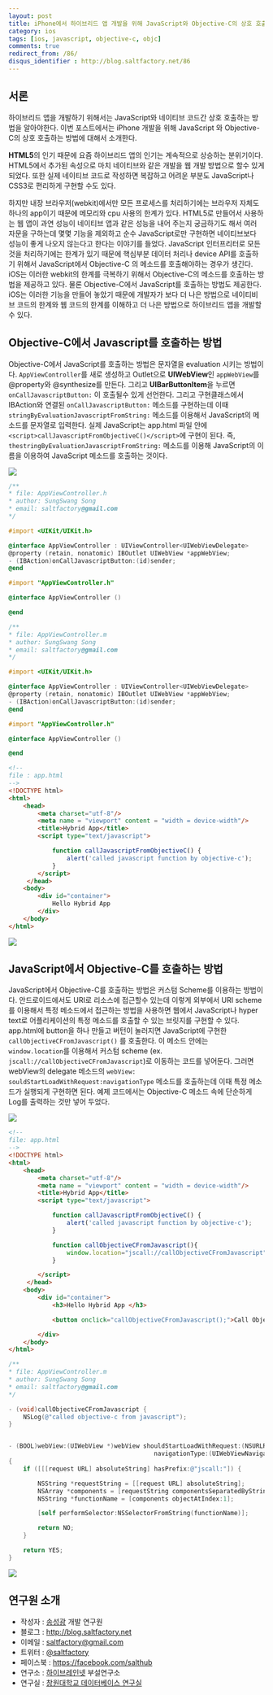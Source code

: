 ```yaml
---
layout: post
title: iPhone에서 하이브리드 앱 개발을 위해 JavaScript와 Objective-C의 상호 호출하는 방법
category: ios
tags: [ios, javascript, objective-c, objc]
comments: true
redirect_from: /86/
disqus_identifier : http://blog.saltfactory.net/86
---
```


## 서론

하이브리드 앱을 개발하기 위해서는 JavaScript와 네이티브 코드간 상호 호출하는 방법을 알아야한다. 이번 포스트에서는 iPhone 개발을 위해 JavaScript 와 Objective-C의 상호 호출하는 방법에 대해서 소개한다.

<!--more-->

**HTML5**의 인기 때문에 요즘 하이브리드 앱의 인기는 계속적으로 상승하는 분위기이다. HTML5에서 추가된 속성으로 마치 네이티브와 같은 개발을 웹 개발 방법으로 할수 있게 되었다. 또한 실제 네이티브 코드로 작성하면 복잡하고 어려운 부분도 JavaScript나 CSS3로 편리하게 구현할 수도 있다.

하지만 내장 브라우저(webkit)에서만 모든 프로세스를 처리하기에는 브라우저 자체도 하나의 app이기 때문에 메모리와 cpu 사용의 한계가 있다. HTML5로 만들어서 사용하는 웹 앱이 과연 성능이 네이티브 앱과 같은 성능을 내어 주는지 궁금하기도 해서 여러 자문을 구하는데 몇몇 기능을 제외하고 순수 JavaScript로만 구현하면 네이티브보다 성능이 좋게 나오지 않는다고 한다는 이야기를 들었다. JavaScript 인터프리터로 모든것을 처리하기에는 한계가 있기 때문에 핵심부분 데이터 처리나 device API를 호출하기 위해서 JavaScript에서 Objective-C 의 메소드를 호출해야하는 경우가 생긴다.
iOS는 이러한 webkit의 한계를 극복하기 위해서 Objective-C의 메소드를 호출하는 방법을 제공하고 있다. 물론 Objective-C에서 JavaScript를 호출하는 방법도 제공한다. iOS는 이러한 기능을 만들어 놓았기 때문에 개발자가 보다 더 나은 방법으로 네이티비브 코드의 한계와 웹 코드의 한계를 이해하고 더 나은 방법으로 하이브리드 앱을 개발할 수 있다.

## Objective-C에서 Javascript를 호출하는 방법
Objective-C에서 JavaScript를 호출하는 방법은 문자열을 evaluation 시키는 방법이다. `AppViewController`를 새로 생성하고 Outlet으로 **UIWebView**인 `appWebView`를 @property와 @synthesize를 만든다. 그리고 **UIBarButtonItem**을 누르면 `onCallJavascriptButton:` 이 호출될수 있게 선언한다. 그리고 구현클래스에서 IBAction와 연결된 `onCallJavascriptButton:` 메소드를 구현하는데 이때 `stringByEvaluationJavascriptFromString:` 메소드를 이용해서 JavaScript의 메소드를 문자열로 입력한다. 실제 JavaScript는 app.html 파일 안에 `<script>callJavascriptFromObjectiveC()</script>`에 구현이 된다. 즉, `thestringByEvaluationJavascriptFromString:` 메소드를 이용해 JavaScript의 이름을 이용하여 JavaScript 메소드를 호출하는 것이다.

![](http://cfile27.uf.tistory.com/image/202BC5374F068A2026A494)

```objective-c
/**
* file: AppViewController.h
* author: SungSwang Song
* email: saltfactory@gmail.com
*/

#import <UIKit/UIKit.h>

@interface AppViewController : UIViewController<UIWebViewDelegate>
@property (retain, nonatomic) IBOutlet UIWebView *appWebView;
- (IBAction)onCallJavascriptButton:(id)sender;
@end

#import "AppViewController.h"

@interface AppViewController ()

@end
```

```objective-c
/**
* file: AppViewController.m
* author: SungSwang Song
* email: saltfactory@gmail.com
*/

#import <UIKit/UIKit.h>

@interface AppViewController : UIViewController<UIWebViewDelegate>
@property (retain, nonatomic) IBOutlet UIWebView *appWebView;
- (IBAction)onCallJavascriptButton:(id)sender;
@end

#import "AppViewController.h"

@interface AppViewController ()

@end
```

```html
<!--
file : app.html
-->
<!DOCTYPE html>
<html>
    <head>
        <meta charset="utf-8"/>
        <meta name = "viewport" content = "width = device-width"/>
        <title>Hybrid App</title>
        <script type="text/javascript">

            function callJavascriptFromObjectiveC() {
                alert('called javascript function by objective-c');
            }
        </script>
     </head>
    <body>
        <div id="container">
            Hello Hybrid App
        </div>
    </body>
</html>
```

![](http://cfile2.uf.tistory.com/image/1501A5454F068A582FC782)

## JavaScript에서 Objective-C를 호출하는 방법
JavaScript에서 Objective-C를 호출하는 방법은 커스텀 Scheme를 이용하는 방법이다. 안드로이드에서도 URI로 리소스에 접근할수 있는데 이렇게 외부에서 URI scheme를 이용해서 특정 메소드에서 접근하는 방법을 사용하면 웹에서 JavaScript나 hyper text로 어플리케이션의 특정 메소드를 호출할 수 있는 브릿지를 구현할 수 있다. app.html에 button을 하나 만들고 버턴이 눌러지면 JavaScript에 구현한 `callObjectiveCFromJavascript()` 를 호출한다. 이 메소드 안에는 `window.location`를 이용해서 커스텀 scheme (ex. `jscall://callObjectiveCFromJavascript`)로 이동하는 코드를 넣어둔다. 그러면 webView의 delegate 메소드의 `webView: souldStartLoadWithRequest:navigationType` 메소드를 호출하는데 이때 특정 메소드가 실행되게 구현하면 된다. 예제 코드에서는 Objective-C 메소드 속에 단순하게 Log를 출력하는 것만 넣어 두었다.

![](http://cfile10.uf.tistory.com/image/163333434F068C223F7D11)

```html
<!--
file: app.html
-->
<!DOCTYPE html>
<html>
    <head>
        <meta charset="utf-8"/>
        <meta name = "viewport" content = "width = device-width"/>
        <title>Hybrid App</title>
        <script type="text/javascript">

            function callJavascriptFromObjectiveC() {
                alert('called javascript function by objective-c');
            }

            function callObjectiveCFromJavascript(){
                window.location="jscall://callObjectiveCFromJavascript";
            }

        </script>
     </head>
    <body>
        <div id="container">
            <h3>Hello Hybrid App </h3>

            <button onclick="callObjectiveCFromJavascript();">Call Objective-C</button>

        </div>
    </body>
</html>
```

```objective-c
/**
* file: AppViewController.m
* author: SungSwang Song
* email: saltfactory@gmail.com
*/

- (void)callObjectiveCFromJavascript {
    NSLog(@"called objective-c from javascript");
}


- (BOOL)webView:(UIWebView *)webView shouldStartLoadWithRequest:(NSURLRequest *)request
                                        navigationType:(UIWebViewNavigationType)navigationType
{
    if ([[[request URL] absoluteString] hasPrefix:@"jscall:"]) {

        NSString *requestString = [[request URL] absoluteString];
        NSArray *components = [requestString componentsSeparatedByString:@"://"];
        NSString *functionName = [components objectAtIndex:1];

        [self performSelector:NSSelectorFromString(functionName)];

        return NO;
    }

    return YES;
}
```

![](http://cfile5.uf.tistory.com/image/143001394F068D910CE7D0)

## 연구원 소개

* 작성자 : [송성광](http://about.me/saltfactory) 개발 연구원
* 블로그 : http://blog.saltfactory.net
* 이메일 : [saltfactory@gmail.com](mailto:saltfactory@gmail.com)
* 트위터 : [@saltfactory](https://twitter.com/saltfactory)
* 페이스북 : https://facebook.com/salthub
* 연구소 : [하이브레인넷](http://www.hibrain.net) 부설연구소
* 연구실 : [창원대학교 데이터베이스 연구실](http://dblab.changwon.ac.kr)
